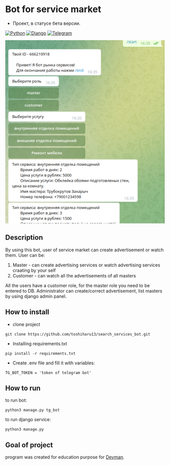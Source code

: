 # Bot for service market

 - Проект, в статусе бета версии.

[![Python](http://ForTheBadge.com/images/badges/made-with-python.svg)](https://www.python.org/)
[![Django](https://img.shields.io/badge/Django-092E20?style=for-the-badge&logo=django&logoColor=white)](https://www.djangoproject.com/)
[![Telegram](https://img.shields.io/badge/Telegram-2CA5E0?style=for-the-badge&logo=telegram&logoColor=white)](https://telegram.org/)

![screenshot1](search_services_bot/images/Screenshot%20from%202022-03-06%2016-35-34.png)  

## Description
By using this bot, user of service market can create advertisement or watch them. User can be:
1) Master - can create advertising services or watch advertising services craating by your self
2) Customer - can watch all the advertisements of all masters

All the users have a customer role, for the master role you need to be entered to DB.
Administrator can create/correct advertisement, list masters by using django admin panel.

## How to install
 - clone project

```shell
git clone https://github.com/toshiharu13/search_services_bot.git
```
 - Installing requirements.txt
```shell
pip install -r requirements.txt
```
 - Create .env file and fill it with variables:
 
```dotenv
TG_BOT_TOKEN = 'token of telegram bot'
```
## How to run
to run bot:
```shell
python3 manage.py tg_bot
```
to run django service:
```shell
python3 manage.py
```

## Goal of project
program was created for education purpose for [Devman](https://dvmn.org).
